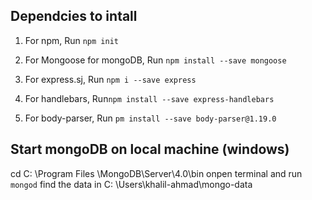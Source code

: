 ## Dependcies to intall
1. For npm, Run `npm init`

2. For Mongoose for mongoDB, Run `npm install --save mongoose`
3. For express.sj, Run `npm i --save express`
4. For handlebars, Run`npm install --save express-handlebars`
5. For body-parser, Run `pm install --save body-parser@1.19.0`

## Start mongoDB on local machine  (windows)
cd C: \Program Files \MongoDB\Server\4.0\bin
onpen terminal and run `mongod`
find the data in C: \Users\khalil-ahmad\mongo-data 

